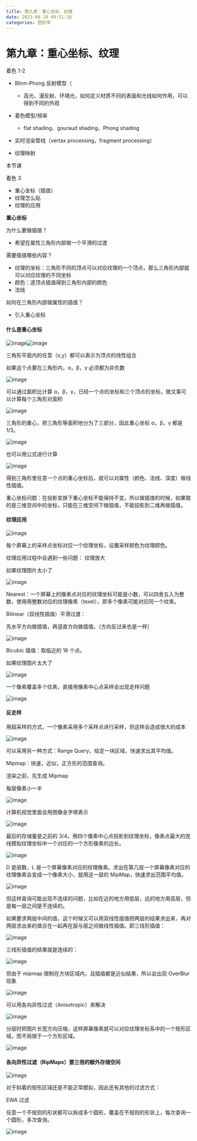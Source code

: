 ```yaml
---
title: 第九章：重心坐标、纹理
date: 2023-08-10 09:51:18
categories: 图形学
---
```


# 第九章：重心坐标、纹理

着色 1-2

- Blinn-Phong 反射模型（

  - 高光、漫反射、环境光，如何定义材质不同的表面和光线如何作用，可以得到不同的外观
- 着色模型/频率

  - flat shading、gouraud shading、Phong shading
- 实时渲染管线（vertax processing，fragment processing）
- 纹理映射

本节课

着色 3

- 重心坐标（插值）
- 纹理怎么贴
- 纹理的应用

**重心坐标**

为什么要做插值？

- 希望在属性三角形内部做一个平滑的过渡

需要插值哪些内容？

- 纹理的坐标：三角形不同的顶点可以对应纹理的一个顶点，那么三角形内部就可以对应纹理的不同坐标
- 颜色：逐顶点插值得到三角形内部的颜色
- 法线

如何在三角形内部做属性的插值？

- 引入重心坐标

#### 什么是重心坐标

​![image](./images/图形学/image-20230816212055-jnje6kl.png)​​![image](./images/图形学/image-20230816212059-5qtuxfj.png)​

三角形平面内的任意（x,y）都可以表示为顶点的线性组合

如果这个点要在三角形内，α，β，γ 必须都为非负数

​![image](./images/图形学/image-20230816212105-7dke1bs.png)​

可以通过面积比计算 α，β，γ，已经一个点的坐标和三个顶点的坐标，做叉乘可以计算每个三角形对面积

​![image](./images/图形学/image-20230816212110-tb8xq9a.png)​

三角形的重心，把三角形等面积地分为了三部分，因此重心坐标 α，β，γ 都是 1/3。

​![image](./images/图形学/image-20230816212115-4fyu6h0.png)​

也可以用公式进行计算

​![image](./images/图形学/image-20230816212119-7yfx4en.png)​

得到三角形里任意一个点的重心坐标后，就可以对属性（颜色、法线、深度）做线性插值。

重心坐标问题：在投影变换下重心坐标不能保持不变。所以做插值的时候，如果取的是三维空间中的坐标，只能在三维空间下做插值，不能投影到二维再做插值。

#### **纹理应用**

​![image](./images/图形学/image-20230816212126-f1ja7qa.png)

每个屏幕上的采样点坐标对应一个纹理坐标，设置采样颜色为纹理颜色。

纹理应用过程中会遇到一些问题：
纹理放大

如果纹理图片太小了

​![image](./images/图形学/image-20230816212136-vwh2tdy.png)​

Nearest：一个屏幕上的像素点对应的纹理坐标可能是小数，可以四舍五入为整数，使用用整数对应的纹理像素（texel），即多个像素可能对应同一个纹素。

Bilinear（双线性插值）平滑过渡：

先水平方向做插值，再竖直方向做插值。（方向反过来也是一样）

​![image](./images/图形学/image-20230816212142-432dvdh.png)​

Bicubic 插值：取临近的 16 个点。

如果纹理图片太大了

​![image](./images/图形学/image-20230816212146-ybw1kqq.png)​

一个像素覆盖多个纹素，直接用像素中心点采样会出现走样问题

​![image](./images/图形学/image-20230816212151-yzdv3iw.png)​

#### **反走样**

用超采样的方式，一个像素采用多个采样点进行采样，但这样会造成很大的成本

​![image](./images/图形学/image-20230816212157-hiw1z5j.png)​

可以采用另一种方式：Range Query，给定一块区域，快速求出其平均值。

Mipmap：快速，近似，正方形的范围查询。

渲染之前，先生成 Mipmap

每层像素小一半

​![image](./images/图形学/image-20230816212205-y6dpwtl.png)​

计算机视觉里面会用图像金字塔表示

​![image](./images/图形学/image-20230816212212-c292iom.png)​

最后的存储量是之前的 3/4。用四个像素中心点投影到纹理坐标，像素点最大的连线模拟纹理坐标中一个对应的一个方形像素的边长。

​![image](./images/图形学/image-20230816212216-ofuai5f.png)​

D 是层数，L 是一个屏幕像素对应的纹理像素。求出在第几层一个屏幕像素对应的纹理像素会变成一个像素大小，就用这一层的 MipMap，快速求出范围平均值。

​![image](./images/图形学/image-20230816212223-a6eua3w.png)​

但这样查询可能出现不连续的问题，比如在近的地方用低层，远的地方用高层，但是每一层之间是不连续的。

如果要求两层中间的值，这个时候又可以用双线性插值把两层的结果求出来，再对两层求出来的值合在一起再在层与层之间做线性插值。即三线形插值：

​![image](./images/图形学/image-20230816212229-u1nl40f.png)​

三线形插值的结果就是连续的：

​![image](./images/图形学/image-20230816212233-a5auinh.png)​

但由于 mipmap 限制在方块区域内，且插值都是近似结果，所以会出现 OverBlur 现象

​![image](./images/图形学/image-20230816212240-kynmszt.png)​

可以用各向异性过滤（Anisotropic）来解决

​![image](./images/图形学/image-20230816212244-wwuvaat.png)​

分层时把图片长宽方向压缩，这样屏幕像素就可以对应纹理坐标系中的一个矩形区域，而不局限于一个方形区域。

​![image](./images/图形学/image-20230816212250-9252tym.png)​

#### 各向异性过滤（RipMaps）要三倍的额外存储空间

​![image](./images/图形学/image-20230816212255-54hzxxx.png)​

对于斜着的矩形区域还是不能正常模拟，因此还有其他的过滤方式：

EWA 过滤

任意一个不规则的形状都可以拆成多个圆形，覆盖在不规则的形状上，每次查询一个圆形，多次查询。

​![image](./images/图形学/image-20230816212304-vuf9svm.png)​
